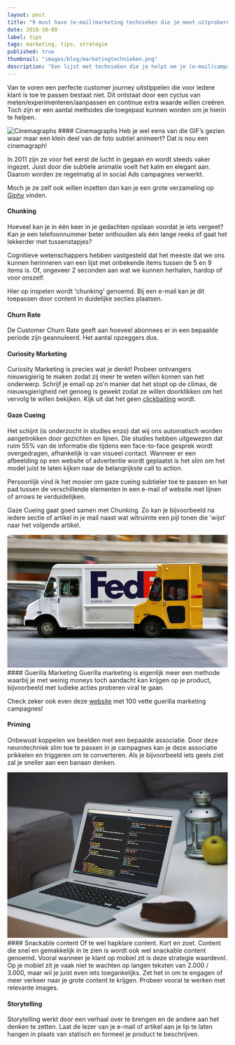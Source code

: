 ```yaml
---
layout: post
title: "9 must have (e-mail)marketing technieken die je moet uitproberen"
date: 2018-10-08
label: tips
tags: marketing, tips, strategie
published: true
thumbnail: "images/blog/marketingtechnieken.png"
description: "Een lijst met technieken die je helpt om je (e-mail)campagnes en customer journeys een boost te geven."
---
```


Van te voren een perfecte customer journey uitstippelen die voor iedere klant is toe te passen bestaat niet. Dit ontstaat door een cyclus van meten/experimenteren/aanpassen en continue extra waarde willen creëren. Toch zijn er een aantal methodes die toegepast kunnen worden om je hierin te helpen. 

<img src="https://media.giphy.com/media/myloecKmhWHOU/giphy.gif" class="fullscreen" alt="Cinemagraphs">
#### Cinemagraphs
Heb je wel eens van die GIF’s gezien waar maar een klein deel van de foto subtiel animeert? Dat is nou een cinemagraph!

In 2011 zijn ze voor het eerst de lucht in gegaan en wordt steeds vaker ingezet. Juist door die subtiele animatie voelt het kalm en elegant aan. Daarom worden ze regelmatig al in social Ads campagnes verwerkt. 

Moch je ze zelf ook willen inzetten dan kan je een grote verzameling op [Giphy](https://giphy.com/explore/cinemagraphs) vinden.

#### Chunking
Hoeveel kan je in één keer in je gedachten opslaan voordat je iets vergeet? Kan je een telefoonnummer beter onthouden als één lange reeks of gaat het lekkerder met tussenstapjes?

Cognitieve wetenschappers hebben vastgesteld dat het meeste dat we ons kunnen herinneren van een lijst met onbekende items tussen de 5 en 9 items is. Of, ongeveer 2 seconden aan wat we kunnen herhalen, hardop of voor onszelf.

Hier op inspelen wordt 'chunking' genoemd. Bij een e-mail kan je dit toepassen door content in duidelijke secties plaatsen.

#### Churn Rate
De Customer Churn Rate geeft aan hoeveel abonnees er in een bepaalde periode zijn geannuleerd. Het aantal opzeggers dus.

#### Curiosity Marketing
Curiosity Marketing is precies wat je denkt!  Probeer ontvangers nieuwsgierig te maken zodat zij meer te weten willen komen van het onderwerp.
Schrijf je email op zo'n manier dat het stopt op de climax, de nieuwsgierigheid net genoeg is gewekt zodat ze willen doorklikken om het vervolg te willen bekijken. Kijk uit dat het geen [clickbaiting](https://nl.wikipedia.org/wiki/Clickbait) wordt.


#### Gaze Cueing
Het schijnt (is onderzocht in studies enzo) dat wij ons automatisch worden aangetrokken door gezichten en lijnen. Die studies hebben uitgewezen dat ruim 55% van de informatie die tijdens een face-to-face gesprek wordt overgedragen, afhankelijk is van visueel contact. Wanneer er een afbeelding op een website of advertentie wordt geplaatst is het slim om het model juist te laten kijken naar de belangrijkste call to action.

Persoonlijk vind ik het mooier om gaze cueing subtieler toe te passen en het pad tussen de verschillende elementen in een e-mail of website met lijnen of arrows te verduidelijken.

Gaze Cueing gaat goed samen met Chunking. Zo kan je bijvoorbeeld na iedere sectie of artikel in je mail naast wat witruimte een  pijl tonen die 'wijst' naar het volgende artikel.

<img src="/images/blog/guerilla.jpg" class="fullscreen" alt="Guerilla marketing" />
#### Guerilla Marketing
Guerilla marketing is eigenlijk meer een methode waarbij je met weinig moneys toch aandacht kan krijgen op je product, bijvoorbeeld  met ludieke acties proberen viral te gaan. 

Check zeker ook even deze [website](https://anerdsworld.com/best-100-guerilla-marketing-campaigns) met 100 vette guerilla marketing campagnes!

#### Priming
Onbewust koppelen we beelden met een bepaalde associatie. Door deze neurotechniek slim toe te passen in je campagnes kan je deze associatie prikkelen en triggeren om te converteren. Als je bijvoorbeeld iets geels ziet zal je sneller aan een banaan denken.

<img src="/images/blog/snackablecontent.png" class="fullscreen" alt="Snackable content" />
#### Snackable content
Of te wel hapklare content. Kort en zoet. Content die snel en gemakkelijk in te zien is wordt ook wel snackable content genoemd. Vooral wanneer je klant op mobiel zit is deze strategie waardevol. Op je mobiel zit je vaak niet te wachten op langen teksten van 2.000 / 3.000, maar wil je juist even iets toegankelijks. 
Zet het in om te engagen of meer verkeer naar je grote content te krijgen. Probeer vooral te werken met relevante images.

#### Storytelling
Storytelling werkt door een verhaal over te brengen en de andere aan het denken te zetten. Laat de lezer van je e-mail of artikel aan je lip te laten hangen in plaats van statisch en formeel je product te beschrijven. 

